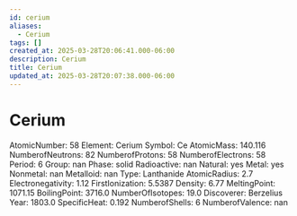```yaml
---
id: cerium
aliases:
  - Cerium
tags: []
created_at: 2025-03-28T20:06:41.000-06:00
description: Cerium
title: Cerium
updated_at: 2025-03-28T20:07:38.000-06:00
---
```


# Cerium
AtomicNumber: 58
Element: Cerium
Symbol: Ce
AtomicMass: 140.116
NumberofNeutrons: 82
NumberofProtons: 58
NumberofElectrons: 58
Period: 6
Group: nan
Phase: solid
Radioactive: nan
Natural: yes
Metal: yes
Nonmetal: nan
Metalloid: nan
Type: Lanthanide
AtomicRadius: 2.7
Electronegativity: 1.12
FirstIonization: 5.5387
Density: 6.77
MeltingPoint: 1071.15
BoilingPoint: 3716.0
NumberOfIsotopes: 19.0
Discoverer: Berzelius
Year: 1803.0
SpecificHeat: 0.192
NumberofShells: 6
NumberofValence: nan
